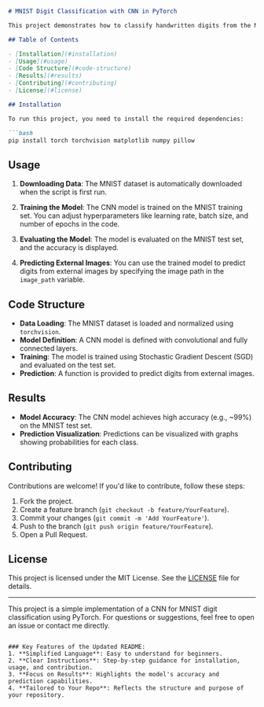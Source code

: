 

```markdown
# MNIST Digit Classification with CNN in PyTorch

This project demonstrates how to classify handwritten digits from the MNIST dataset using a Convolutional Neural Network (CNN) implemented in PyTorch. The model is trained, evaluated, and used to make predictions on external images.

## Table of Contents

- [Installation](#installation)
- [Usage](#usage)
- [Code Structure](#code-structure)
- [Results](#results)
- [Contributing](#contributing)
- [License](#license)

## Installation

To run this project, you need to install the required dependencies:

```bash
pip install torch torchvision matplotlib numpy pillow
```

## Usage

1. **Downloading Data**: The MNIST dataset is automatically downloaded when the script is first run.

2. **Training the Model**: The CNN model is trained on the MNIST training set. You can adjust hyperparameters like learning rate, batch size, and number of epochs in the code.

3. **Evaluating the Model**: The model is evaluated on the MNIST test set, and the accuracy is displayed.

4. **Predicting External Images**: You can use the trained model to predict digits from external images by specifying the image path in the `image_path` variable.


## Code Structure

- **Data Loading**: The MNIST dataset is loaded and normalized using `torchvision`.
- **Model Definition**: A CNN model is defined with convolutional and fully connected layers.
- **Training**: The model is trained using Stochastic Gradient Descent (SGD) and evaluated on the test set.
- **Prediction**: A function is provided to predict digits from external images.

## Results

- **Model Accuracy**: The CNN model achieves high accuracy (e.g., ~99%) on the MNIST test set.
- **Prediction Visualization**: Predictions can be visualized with graphs showing probabilities for each class.

## Contributing

Contributions are welcome! If you'd like to contribute, follow these steps:

1. Fork the project.
2. Create a feature branch (`git checkout -b feature/YourFeature`).
3. Commit your changes (`git commit -m 'Add YourFeature'`).
4. Push to the branch (`git push origin feature/YourFeature`).
5. Open a Pull Request.

## License

This project is licensed under the MIT License. See the [LICENSE](LICENSE) file for details.

---

This project is a simple implementation of a CNN for MNIST digit classification using PyTorch. For questions or suggestions, feel free to open an issue or contact me directly.
```

### Key Features of the Updated README:
1. **Simplified Language**: Easy to understand for beginners.
2. **Clear Instructions**: Step-by-step guidance for installation, usage, and contribution.
3. **Focus on Results**: Highlights the model's accuracy and prediction capabilities.
4. **Tailored to Your Repo**: Reflects the structure and purpose of your repository.
